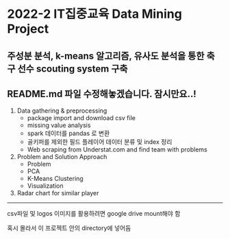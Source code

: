 # 2022-2 IT집중교육 Data Mining Project
## 주성분 분석, k-means 알고리즘, 유사도 분석을 통한 축구 선수 scouting system 구축
## **README.md 파일 수정해놓겠습니다. 잠시만요..!**

1. Data gathering & preprocessing
    * package import and download csv file
    * missing value analysis
    * spark 데이터를 pandas 로 변환
    * 골키퍼를 제외한 필드 플레이어 데이터 분류 및 index 정리 
    * Web scraping from Understat.com and find team with problems
2. Problem and Solution Approach
    * Problem
    * PCA
    * K-Means Clustering
    * Visualization
3. Radar chart for similar player
    
-------------------
csv파일 및 logos 이미지를 활용하려면 google drive mount해야 함

혹시 몰라서 이 프로젝트 안의 directory에 넣어둠
